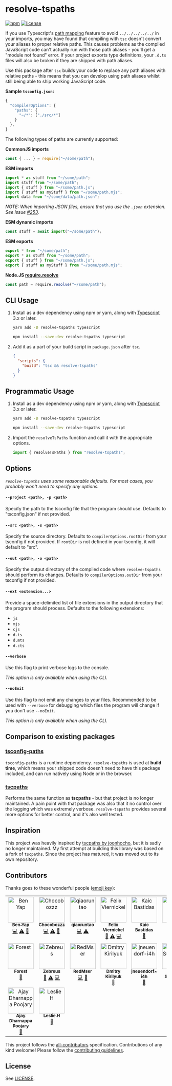 # resolve-tspaths

[![npm](https://img.shields.io/npm/v/resolve-tspaths?style=flat-square)](https://www.npmjs.com/package/resolve-tspaths)
[![license](https://img.shields.io/:license-mit-blue.svg?style=flat-square)](LICENSE)

If you use Typescript's
[path mapping](https://www.typescriptlang.org/docs/handbook/module-resolution.html#path-mapping)
feature to avoid `../../../../../` in your imports, you may have found that
compiling with `tsc` doesn't convert your aliases to proper relative paths. This
causes problems as the compiled JavaScript code can't actually run with those
path aliases - you'll get a "module not found" error. If your project exports
type definitions, your `.d.ts` files will also be broken if they are shipped
with path aliases.

Use this package after `tsc` builds your code to replace any path aliases with
relative paths - this means that you can develop using path aliases whilst still
being able to ship working JavaScript code.

**Sample `tsconfig.json`:**

```ts
{
  "compilerOptions": {
    "paths": {
      "~/*": ["./src/*"]
    }
  },
}

```

The following types of paths are currently supported:

**CommonJS imports**

```ts
const { ... } = require("~/some/path");
```

**ESM imports**

```ts
import * as stuff from "~/some/path";
import stuff from "~/some/path";
import { stuff } from "~/some/path.js";
import { stuff as myStuff } from "~/some/path.mjs";
import data from "~/some/data/path.json";
```

_NOTE: When importing JSON files, ensure that you use the `.json` extension. See
issue [#253](https://github.com/benyap/resolve-tspaths/issues/253)._

**ESM dynamic imports**

```ts
const stuff = await import("~/some/path");
```

**ESM exports**

```ts
export * from "~/some/path";
export * as stuff from "~/some/path";
export { stuff } from "~/some/path.js";
export { stuff as myStuff } from "~/some/path.mjs";
```

**Node.JS
[require.resolve](https://nodejs.org/api/modules.html#requireresolverequest-options)**

```ts
const path = require.resolve("~/some/path");
```

## CLI Usage

1. Install as a dev dependency using npm or yarn, along with
   [Typescript](https://www.npmjs.com/package/typescript) 3.x or later.

   ```sh
   yarn add -D resolve-tspaths typescript
   ```

   ```sh
   npm install --save-dev resolve-tspaths typescript
   ```

2. Add it as a part of your build script in `package.json` after `tsc`.

   ```json
   {
     "scripts": {
       "build": "tsc && resolve-tspaths"
     }
   }
   ```

## Programmatic Usage

1. Install as a dev dependency using npm or yarn, along with
   [Typescript](https://www.npmjs.com/package/typescript) 3.x or later.

   ```sh
   yarn add -D resolve-tspaths typescript
   ```

   ```sh
   npm install --save-dev resolve-tspaths typescript
   ```

2. Import the `resolveTsPaths` function and call it with the appropriate
   options.

   ```ts
   import { resolveTsPaths } from "resolve-tspaths";
   ```

## Options

_`resolve-tspaths` uses some reasonable defaults. For most cases, you probably
won't need to specify any options._

#### `--project <path>, -p <path>`

Specify the path to the tsconfig file that the program should use. Defaults to
"tsconfig.json" if not provided.

#### `--src <path>, -s <path>`

Specify the source directory. Defaults to `compilerOptions.rootDir` from your
tsconfig if not provided. If `rootDir` is not defined in your tsconfig, it will
default to "src".

#### `--out <path>, -o <path>`

Specify the output directory of the compiled code where `resolve-tspaths` should
perform its changes. Defaults to `compilerOptions.outDir` from your tsconfig if
not provided.

#### `--ext <extension...>`

Provide a space-delimited list of file extensions in the output directory that
the program should process. Defaults to the following extensions:

- `js`
- `mjs`
- `cjs`
- `d.ts`
- `d.mts`
- `d.cts`

#### `--verbose`

Use this flag to print verbose logs to the console.

_This option is only available when using the CLI._

#### `--noEmit`

Use this flag to not emit any changes to your files. Recommended to be used with
`--verbose` for debugging which files the program will change if you don't use
`--noEmit`.

_This option is only available when using the CLI._

## Comparison to existing packages

### [tsconfig-paths](https://github.com/dividab/tsconfig-paths)

`tsconfig-paths` is a runtime dependency. `resolve-tspaths` is used at **build
time**, which means your shipped code doesn't need to have this package
included, and can run natively using Node or in the browser.

### [tscpaths](https://github.com/joonhocho/tscpaths)

Performs the same function as **tscpaths** - but that project is no longer
maintained. A pain point with that package was also that it no control over the
logging which was extremely verbose. `resolve-tspaths` provides several more
options for better control, and it's also well tested.

## Inspiration

This project was heavily inspired by
[tscpaths by joonhocho](https://github.com/joonhocho/tscpaths), but it is sadly
no longer maintained. My first attempt at building this library was based on a
fork of `tscpaths`. Since the project has matured, it was moved out to its own
repository.

## Contributors

Thanks goes to these wonderful people
([emoji key](https://allcontributors.org/docs/en/emoji-key)):

<!-- ALL-CONTRIBUTORS-LIST:START - Do not remove or modify this section -->
<!-- prettier-ignore-start -->
<!-- markdownlint-disable -->
<table>
  <tbody>
    <tr>
      <td align="center" valign="top" width="14.28%"><a href="https://github.com/benyap"><img src="https://avatars.githubusercontent.com/u/19235373?v=4?s=80" width="80px;" alt="Ben Yap"/><br /><sub><b>Ben Yap</b></sub></a><br /><a href="https://github.com/benyap/resolve-tspaths/commits?author=benyap" title="Code">💻</a> <a href="https://github.com/benyap/resolve-tspaths/commits?author=benyap" title="Tests">⚠️</a> <a href="https://github.com/benyap/resolve-tspaths/commits?author=benyap" title="Documentation">📖</a></td>
      <td align="center" valign="top" width="14.28%"><a href="https://github.com/Chocobozzz"><img src="https://avatars.githubusercontent.com/u/5180488?v=4?s=80" width="80px;" alt="Chocobozzz"/><br /><sub><b>Chocobozzz</b></sub></a><br /><a href="https://github.com/benyap/resolve-tspaths/commits?author=Chocobozzz" title="Code">💻</a> <a href="https://github.com/benyap/resolve-tspaths/commits?author=Chocobozzz" title="Tests">⚠️</a> <a href="https://github.com/benyap/resolve-tspaths/issues?q=author%3AChocobozzz" title="Bug reports">🐛</a></td>
      <td align="center" valign="top" width="14.28%"><a href="https://qiaoruntao.com"><img src="https://avatars.githubusercontent.com/u/5846433?v=4?s=80" width="80px;" alt="qiaoruntao"/><br /><sub><b>qiaoruntao</b></sub></a><br /><a href="https://github.com/benyap/resolve-tspaths/commits?author=qiaoruntao" title="Code">💻</a> <a href="https://github.com/benyap/resolve-tspaths/commits?author=qiaoruntao" title="Tests">⚠️</a></td>
      <td align="center" valign="top" width="14.28%"><a href="https://github.com/4nickel"><img src="https://avatars.githubusercontent.com/u/57354511?v=4?s=80" width="80px;" alt="Felix Viernickel"/><br /><sub><b>Felix Viernickel</b></sub></a><br /><a href="https://github.com/benyap/resolve-tspaths/issues?q=author%3A4nickel" title="Bug reports">🐛</a> <a href="https://github.com/benyap/resolve-tspaths/commits?author=4nickel" title="Tests">⚠️</a> <a href="https://github.com/benyap/resolve-tspaths/commits?author=4nickel" title="Code">💻</a></td>
      <td align="center" valign="top" width="14.28%"><a href="http://kaic.dev"><img src="https://avatars.githubusercontent.com/u/9873486?v=4?s=80" width="80px;" alt="Kaic Bastidas"/><br /><sub><b>Kaic Bastidas</b></sub></a><br /><a href="#ideas-tcK1" title="Ideas, Planning, & Feedback">🤔</a></td>
      <td align="center" valign="top" width="14.28%"><a href="https://github.com/Atlinx"><img src="https://avatars.githubusercontent.com/u/25368491?v=4?s=80" width="80px;" alt="Atlinx"/><br /><sub><b>Atlinx</b></sub></a><br /><a href="#ideas-Atlinx" title="Ideas, Planning, & Feedback">🤔</a></td>
      <td align="center" valign="top" width="14.28%"><a href="http://wintercounter.me"><img src="https://avatars.githubusercontent.com/u/963776?v=4?s=80" width="80px;" alt="Victor Vincent"/><br /><sub><b>Victor Vincent</b></sub></a><br /><a href="#ideas-wintercounter" title="Ideas, Planning, & Feedback">🤔</a> <a href="https://github.com/benyap/resolve-tspaths/issues?q=author%3Awintercounter" title="Bug reports">🐛</a></td>
    </tr>
    <tr>
      <td align="center" valign="top" width="14.28%"><a href="https://www.linkedin.com/in/forest-beaver-110965159/"><img src="https://avatars.githubusercontent.com/u/33011274?v=4?s=80" width="80px;" alt="Forest"/><br /><sub><b>Forest</b></sub></a><br /><a href="https://github.com/benyap/resolve-tspaths/issues?q=author%3AForestBeaver" title="Bug reports">🐛</a></td>
      <td align="center" valign="top" width="14.28%"><a href="http://einhorn.jetzt"><img src="https://avatars.githubusercontent.com/u/1557253?v=4?s=80" width="80px;" alt="Zebreus"/><br /><sub><b>Zebreus</b></sub></a><br /><a href="https://github.com/benyap/resolve-tspaths/issues?q=author%3AZebreus" title="Bug reports">🐛</a> <a href="https://github.com/benyap/resolve-tspaths/commits?author=Zebreus" title="Tests">⚠️</a> <a href="https://github.com/benyap/resolve-tspaths/commits?author=Zebreus" title="Code">💻</a></td>
      <td align="center" valign="top" width="14.28%"><a href="https://github.com/RedMser"><img src="https://avatars.githubusercontent.com/u/5117197?v=4?s=80" width="80px;" alt="RedMser"/><br /><sub><b>RedMser</b></sub></a><br /><a href="https://github.com/benyap/resolve-tspaths/commits?author=RedMser" title="Code">💻</a> <a href="https://github.com/benyap/resolve-tspaths/issues?q=author%3ARedMser" title="Bug reports">🐛</a></td>
      <td align="center" valign="top" width="14.28%"><a href="https://github.com/Jokero"><img src="https://avatars.githubusercontent.com/u/434135?v=4?s=80" width="80px;" alt="Dmitry Kirilyuk"/><br /><sub><b>Dmitry Kirilyuk</b></sub></a><br /><a href="https://github.com/benyap/resolve-tspaths/issues?q=author%3AJokero" title="Bug reports">🐛</a></td>
      <td align="center" valign="top" width="14.28%"><a href="https://github.com/jneuendorf-i4h"><img src="https://avatars.githubusercontent.com/u/121858197?v=4?s=80" width="80px;" alt="jneuendorf-i4h"/><br /><sub><b>jneuendorf-i4h</b></sub></a><br /><a href="https://github.com/benyap/resolve-tspaths/commits?author=jneuendorf-i4h" title="Documentation">📖</a></td>
      <td align="center" valign="top" width="14.28%"><a href="https://github.com/kotarella1110"><img src="https://avatars.githubusercontent.com/u/12913947?v=4?s=80" width="80px;" alt="Kotaro Sugawara"/><br /><sub><b>Kotaro Sugawara</b></sub></a><br /><a href="https://github.com/benyap/resolve-tspaths/issues?q=author%3Akotarella1110" title="Bug reports">🐛</a> <a href="https://github.com/benyap/resolve-tspaths/commits?author=kotarella1110" title="Tests">⚠️</a></td>
      <td align="center" valign="top" width="14.28%"><a href="https://github.com/Nooka10"><img src="https://avatars.githubusercontent.com/u/11243999?v=4?s=80" width="80px;" alt="Nooka10"/><br /><sub><b>Nooka10</b></sub></a><br /><a href="https://github.com/benyap/resolve-tspaths/issues?q=author%3ANooka10" title="Bug reports">🐛</a></td>
    </tr>
    <tr>
      <td align="center" valign="top" width="14.28%"><a href="https://github.com/ajsuvarna6"><img src="https://avatars.githubusercontent.com/u/15179597?v=4?s=80" width="80px;" alt="Ajay Dharnappa Poojary"/><br /><sub><b>Ajay Dharnappa Poojary</b></sub></a><br /><a href="https://github.com/benyap/resolve-tspaths/issues?q=author%3Aajsuvarna6" title="Bug reports">🐛</a></td>
      <td align="center" valign="top" width="14.28%"><a href="https://github.com/SleepyLeslie"><img src="https://avatars.githubusercontent.com/u/142967379?v=4?s=80" width="80px;" alt="Leslie H"/><br /><sub><b>Leslie H</b></sub></a><br /><a href="https://github.com/benyap/resolve-tspaths/issues?q=author%3ASleepyLeslie" title="Bug reports">🐛</a></td>
    </tr>
  </tbody>
</table>

<!-- markdownlint-restore -->
<!-- prettier-ignore-end -->

<!-- ALL-CONTRIBUTORS-LIST:END -->

This project follows the
[all-contributors](https://github.com/all-contributors/all-contributors)
specification. Contributions of any kind welcome! Please follow the
[contributing guidelines](CONTRIBUTING.md).

## License

See [LICENSE](LICENSE).
